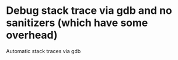 

# Debug stack trace via gdb and no sanitizers (which have some overhead)

Automatic stack traces via gdb
